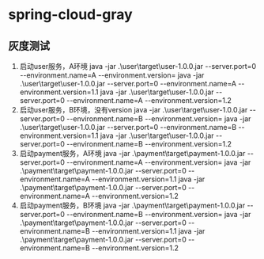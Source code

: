 # spring-cloud-gray

## 灰度测试

1. 启动user服务，A环境
   java -jar .\user\target\user-1.0.0.jar --server.port=0 --environment.name=A --environment.version=
   java -jar .\user\target\user-1.0.0.jar --server.port=0 --environment.name=A --environment.version=1.1
   java -jar .\user\target\user-1.0.0.jar --server.port=0 --environment.name=A --environment.version=1.2
2. 启动user服务，B环境，没有version
   java -jar .\user\target\user-1.0.0.jar --server.port=0 --environment.name=B --environment.version=
   java -jar .\user\target\user-1.0.0.jar --server.port=0 --environment.name=B --environment.version=1.1
   java -jar .\user\target\user-1.0.0.jar --server.port=0 --environment.name=B --environment.version=1.2
3. 启动payment服务，A环境
   java -jar .\payment\target\payment-1.0.0.jar --server.port=0 --environment.name=A --environment.version=
   java -jar .\payment\target\payment-1.0.0.jar --server.port=0 --environment.name=A --environment.version=1.1
   java -jar .\payment\target\payment-1.0.0.jar --server.port=0 --environment.name=A --environment.version=1.2
3. 启动payment服务，B环境
   java -jar .\payment\target\payment-1.0.0.jar --server.port=0 --environment.name=B --environment.version=
   java -jar .\payment\target\payment-1.0.0.jar --server.port=0 --environment.name=B --environment.version=1.1
   java -jar .\payment\target\payment-1.0.0.jar --server.port=0 --environment.name=B --environment.version=1.2
